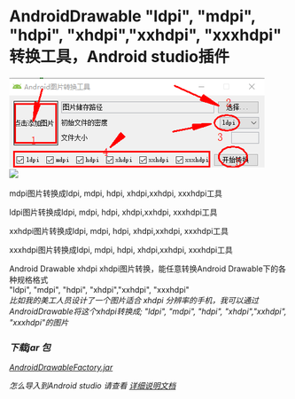 # AndroidDrawable  "ldpi", "mdpi", "hdpi", "xhdpi","xxhdpi", "xxxhdpi" 转换工具，Android studio插件 

![add image](https://github.com/ccc920123/AndroidDrawableFactory/blob/master/resources/icon/main.png)
<br>
<img src="https://img-blog.csdnimg.cn/20200706172707868.png"><br>

mdpi图片转换成ldpi, mdpi, hdpi, xhdpi,xxhdpi, xxxhdpi工具<br> 

ldpi图片转换成ldpi, mdpi, hdpi, xhdpi,xxhdpi, xxxhdpi工具<br> 

xxhdpi图片转换成ldpi, mdpi, hdpi, xhdpi,xxhdpi, xxxhdpi工具<br> 

xxxhdpi图片转换成ldpi, mdpi, hdpi, xhdpi,xxhdpi, xxxhdpi工具<br> 

 Android Drawable xhdpi  xhdpi图片转换，能任意转换Android Drawable下的各种规格格式 <br>       "ldpi", "mdpi", "hdpi", "xhdpi","xxhdpi", "xxxhdpi" </em>   <br>
 <em>比如我的美工人员设计了一个图片适合 xhdpi 分辨率的手机，我可以通过AndroidDrawable将这个xhdpi转换成;   "ldpi", "mdpi", "hdpi", "xhdpi","xxhdpi", "xxxhdpi"的图片
 <br>
 
 <H3>下载jar 包</H3>

[AndroidDrawableFactory.jar](https://github.com/ccc920123/AndroidDrawableFactory/blob/master/jar/AndroidDrawableFactory.jar?raw=true)

怎么导入到Android studio 请查看
<a href="https://blog.csdn.net/ccc920123/article/details/107163641">详细说明文档</a>
